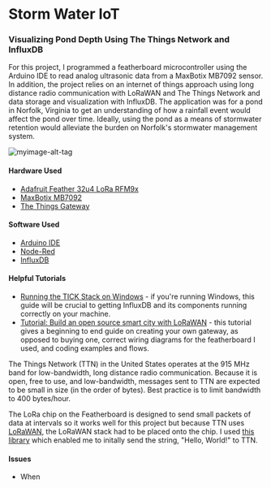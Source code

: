 # Storm Water IoT

### Visualizing Pond Depth Using The Things Network and InfluxDB

For this project, I programmed a featherboard microcontroller using the Arduino IDE to read analog ultrasonic data from a MaxBotix MB7092 sensor. In addition, the project relies on an internet of things approach using long distance radio communication with LoRaWAN and The Things Network and data storage and visualization with InfluxDB. The application was for a pond in Norfolk, Virginia to get an understanding of how a rainfall event would affect the pond over time. Ideally, using the pond as a means of stormwater retention would alleviate the burden on Norfolk's stormwater management system. 

![myimage-alt-tag](https://github.com/sta7bw/stormwater-iot/blob/master/images/flowchart.JPG)

#### Hardware Used
- [Adafruit Feather 32u4 LoRa RFM9x](https://www.adafruit.com/product/3078)
- [MaxBotix MB7092](https://www.maxbotix.com/Ultrasonic_Sensors/MB7092.htm) 
- [The Things Gateway](http://www.newark.com/the-things-network/ttn-gw-915/accessory-type-wireless-gateway/dp/05AC1807)

#### Software Used
- [Arduino IDE](https://www.arduino.cc/en/Main/Software)
- [Node-Red](https://nodered.org/)
- [InfluxDB](https://portal.influxdata.com/downloads)




#### Helpful Tutorials
- [Running the TICK Stack on Windows](https://www.influxdata.com/blog/running-the-tick-stack-on-windows/) - if you're running Windows, this guide will be crucial to getting InfluxDB and its components running correctly on your machine.
- [Tutorial: Build an open source smart city with LoRaWAN](https://medium.com/kkbankol-events/tutorial-build-a-open-source-smart-city-based-on-lora-7ca76b9a098) - this tutorial gives a beginning to end guide on creating your own gateway, as opposed to buying one, correct wiring diagrams for the featherboard I used, and coding examples and flows. 

The Things Network (TTN) in the United States operates at the 915 MHz band for low-bandwidth, long distance radio communication. Because it is open, free to use, and low-bandwidth, messages sent to TTN are expected to be small in size (in the order of bytes). Best practice is to limit bandwidth to 400 bytes/hour. 

The LoRa chip on the Featherboard is designed to send small packets of data at intervals so it works well for this project but because TTN uses [LoRaWAN](https://www.lora-alliance.org/about-lorawan), the LoRaWAN stack had to be placed onto the chip. I used [this library](https://github.com/matthijskooijman/arduino-lmic) which enabled me to initally send the string, "Hello, World!" to TTN.


#### Issues
- When 